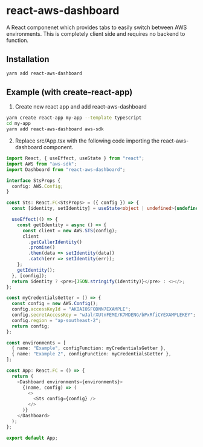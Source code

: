 # react-aws-dashboard

A React componenet which provides tabs to easily switch between AWS environments. This is completely client side and requires no backend to function.

## Installation

```bash
yarn add react-aws-dashboard
```

## Example (with create-react-app)

1. Create new react app and add react-aws-dashboard
```bash
yarn create react-app my-app --template typescript
cd my-app
yarn add react-aws-dashboard aws-sdk
```

2. Replace src/App.tsx with the following code importing the react-aws-dashboard component.

```typescript
import React, { useEffect, useState } from "react";
import AWS from "aws-sdk";
import Dashboard from "react-aws-dashboard";

interface StsProps {
  config: AWS.Config;
}

const Sts: React.FC<StsProps> = ({ config }) => {
  const [identity, setIdentity] = useState<object | undefined>(undefined);

  useEffect(() => {
    const getIdentity = async () => {
      const client = new AWS.STS(config);
      client
        .getCallerIdentity()
        .promise()
        .then(data => setIdentity(data))
        .catch(err => setIdentity(err));
    };
    getIdentity();
  }, [config]);
  return identity ? <pre>{JSON.stringify(identity)}</pre> : <></>;
};

const myCredentialsGetter = () => {
  const config = new AWS.Config();
  config.accessKeyId = "AKIAIOSFODNN7EXAMPLE";
  config.secretAccessKey = "wJalrXUtnFEMI/K7MDENG/bPxRfiCYEXAMPLEKEY";
  config.region = "ap-southeast-2";
  return config;
};

const environments = [
  { name: "Example", configFunction: myCredentialsGetter },
  { name: "Example 2", configFunction: myCredentialsGetter },
];

const App: React.FC = () => {
  return (
    <Dashboard environments={environments}>
      {(name, config) => (
        <>
          <Sts config={config} />
        </>
      )}
    </Dashboard>
  );
};

export default App;
```
